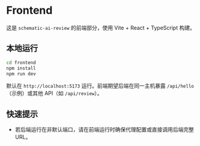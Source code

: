 # Frontend

这是 `schematic-ai-review` 的前端部分，使用 Vite + React + TypeScript 构建。

## 本地运行

```bash
cd frontend
npm install
npm run dev
```

默认在 `http://localhost:5173` 运行。前端期望后端在同一主机暴露 `/api/hello`（示例）或其他 API（如 `/api/review`）。

## 快速提示

- 若后端运行在非默认端口，请在前端运行时确保代理配置或直接调用后端完整 URL。


